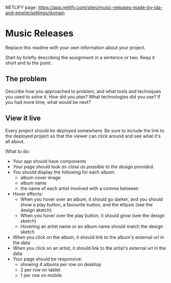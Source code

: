 NETLIFY page: https://app.netlify.com/sites/music-releases-made-by-ida-and-emelie/settings/domain


# Music Releases
Replace this readme with your own information about your project.

Start by briefly describing the assignment in a sentence or two. Keep it short and to the point.

## The problem

Describe how you approached to problem, and what tools and techniques you used to solve it. How did you plan? What technologies did you use? If you had more time, what would be next?

## View it live

Every project should be deployed somewhere. Be sure to include the link to the deployed project so that the viewer can click around and see what it's all about.


What to do: 
- Your app should have components
- *Your page should look as close as possible to the design provided*.
- You should display the following for each album:
    - album cover image
    - album name
    - the name of each artist involved with a comma between
- Hover effects:
    - When you hover over an album, it should go darker, and you should show a play button, a favourite button, and the ellipsis (see the design sketch)
    - When you hover over the play button, it should grow (see the design sketch)
    - Hovering an artist name or an album name should match the design sketch
- When you click on the album, it should link to the album's external url in the data
- When you click on an artist, it should link to the artist's external url in the data
- Your page should be responsive:
    - showing 4 albums per row on desktop
    - 2 per row on tablet
    - 1 per row on mobile.

